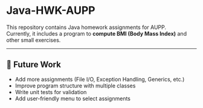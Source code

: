 # Java-HWK-AUPP

This repository contains Java homework assignments for AUPP.  
Currently, it includes a program to **compute BMI (Body Mass Index)** and other small exercises.

---

## 📌 Future Work
- Add more assignments (File I/O, Exception Handling, Generics, etc.)
- Improve program structure with multiple classes
- Write unit tests for validation
- Add user-friendly menu to select assignments
